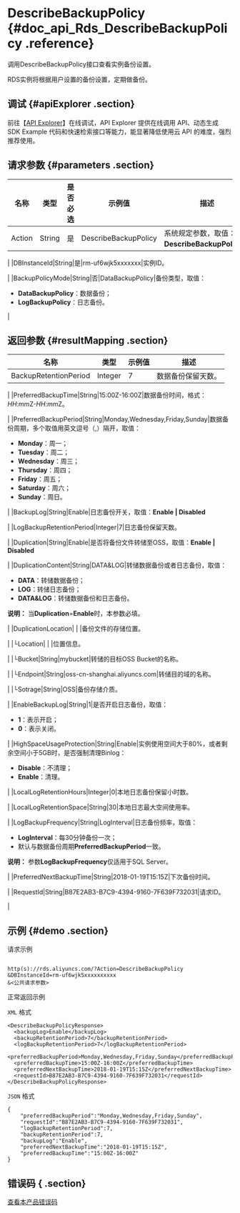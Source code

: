 # DescribeBackupPolicy {#doc_api_Rds_DescribeBackupPolicy .reference}

调用DescribeBackupPolicy接口查看实例备份设置。

RDS实例将根据用户设置的备份设置，定期做备份。

## 调试 {#apiExplorer .section}

前往【[API Explorer](https://api.aliyun.com/#product=Rds&api=DescribeBackupPolicy)】在线调试，API Explorer 提供在线调用 API、动态生成 SDK Example 代码和快速检索接口等能力，能显著降低使用云 API 的难度，强烈推荐使用。

## 请求参数 {#parameters .section}

|名称|类型|是否必选|示例值|描述|
|--|--|----|---|--|
|Action|String|是|DescribeBackupPolicy|系统规定参数，取值：**DescribeBackupPolicy**。

 |
|DBInstanceId|String|是|rm-uf6wjk5xxxxxxx|实例ID。

 |
|BackupPolicyMode|String|否|DataBackupPolicy|备份类型，取值：

 -   **DataBackupPolicy**：数据备份；
-   **LogBackupPolicy**：日志备份。

 |

## 返回参数 {#resultMapping .section}

|名称|类型|示例值|描述|
|--|--|---|--|
|BackupRetentionPeriod|Integer|7|数据备份保留天数。

 |
|PreferredBackupTime|String|15:00Z-16:00Z|数据备份时间，格式：*HH:mm*Z-*HH:mm*Z。

 |
|PreferredBackupPeriod|String|Monday,Wednesday,Friday,Sunday|数据备份周期，多个取值用英文逗号（,）隔开，取值：

 -   **Monday**：周一；
-   **Tuesday**：周二；
-   **Wednesday**：周三；
-   **Thursday**：周四；
-   **Friday**：周五；
-   **Saturday**：周六；
-   **Sunday**：周日。

 |
|BackupLog|String|Enable|日志备份开关，取值：**Enable | Disabled**

 |
|LogBackupRetentionPeriod|Integer|7|日志备份保留天数。

 |
|Duplication|String|Enable|是否将备份文件转储至OSS，取值：**Enable | Disabled**

 |
|DuplicationContent|String|DATA&LOG|转储数据备份或者日志备份，取值：

 -   **DATA**：转储数据备份；
-   **LOG**：转储日志备份；
-   **DATA&LOG**：转储数据备份和日志备份。

 **说明：** 当**Duplication**=**Enable**时，本参数必填。

 |
|DuplicationLocation| | |备份文件的存储位置。

 |
|└Location| | |位置信息。

 |
|└Bucket|String|mybucket|转储的目标OSS Bucket的名称。

 |
|└Endpoint|String|oss-cn-shanghai.aliyuncs.com|转储目的域的名称。

 |
|└Sotrage|String|OSS|备份存储介质。

 |
|EnableBackupLog|String|1|是否开启日志备份，取值：

 -   **1**：表示开启；
-   **0**：表示关闭。

 |
|HighSpaceUsageProtection|String|Enable|实例使用空间大于80%，或者剩余空间小于5GB时，是否强制清理Binlog：

 -   **Disable**：不清理；
-   **Enable**：清理。

 |
|LocalLogRetentionHours|Integer|0|本地日志备份保留小时数。

 |
|LocalLogRetentionSpace|String|30|本地日志最大空间使用率。

 |
|LogBackupFrequency|String|LogInterval|日志备份频率，取值：

 -   **LogInterval**：每30分钟备份一次；
-   默认与数据备份周期**PreferredBackupPeriod**一致。

 **说明：** 参数**LogBackupFrequency**仅适用于SQL Server。

 |
|PreferredNextBackupTime|String|2018-01-19T15:15Z|下次备份时间。

 |
|RequestId|String|B87E2AB3-B7C9-4394-9160-7F639F732031|请求ID。

 |

## 示例 {#demo .section}

请求示例

``` {#request_demo}

http(s)://rds.aliyuncs.com/?Action=DescribeBackupPolicy
&DBInstanceId=rm-uf6wjk5xxxxxxxxxx
&<公共请求参数>

```

正常返回示例

`XML` 格式

``` {#xml_return_success_demo}
<DescribeBackupPolicyResponse>
  <backupLog>Enable</backupLog>
  <backupRetentionPeriod>7</backupRetentionPeriod>
  <logBackupRetentionPeriod>7</logBackupRetentionPeriod>
  <preferredBackupPeriod>Monday,Wednesday,Friday,Sunday</preferredBackupPeriod>
  <preferredBackupTime>15:00Z-16:00Z</preferredBackupTime>
  <preferredNextBackupTime>2018-01-19T15:15Z</preferredNextBackupTime>
  <requestId>B87E2AB3-B7C9-4394-9160-7F639F732031</requestId>
</DescribeBackupPolicyResponse>

```

`JSON` 格式

``` {#json_return_success_demo}
{
	"preferredBackupPeriod":"Monday,Wednesday,Friday,Sunday",
	"requestId":"B87E2AB3-B7C9-4394-9160-7F639F732031",
	"logBackupRetentionPeriod":7,
	"backupRetentionPeriod":7,
	"backupLog":"Enable",
	"preferredNextBackupTime":"2018-01-19T15:15Z",
	"preferredBackupTime":"15:00Z-16:00Z"
}
```

## 错误码 { .section}

[查看本产品错误码](https://error-center.aliyun.com/status/product/Rds)

